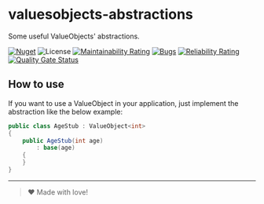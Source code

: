 # valuesobjects-abstractions
Some useful ValueObjects' abstractions.



[![Nuget](https://buildstats.info/nuget/TheNoobs.ValueObjects.Abstractions)](https://www.nuget.org/packages/TheNoobs.ValueObjects.Abstractions)
![License](https://img.shields.io/github/license/thenoobsbr/valueobjects-abstractions)
[![Maintainability Rating](https://sonarcloud.io/api/project_badges/measure?project=thenoobsbr_valuesobjects-abstractions&metric=sqale_rating)](https://sonarcloud.io/summary/new_code?id=thenoobsbr_valuesobjects-abstractions)
[![Bugs](https://sonarcloud.io/api/project_badges/measure?project=thenoobsbr_valuesobjects-abstractions&metric=bugs)](https://sonarcloud.io/summary/new_code?id=thenoobsbr_valuesobjects-abstractions)
[![Reliability Rating](https://sonarcloud.io/api/project_badges/measure?project=thenoobsbr_valuesobjects-abstractions&metric=reliability_rating)](https://sonarcloud.io/summary/new_code?id=thenoobsbr_valuesobjects-abstractions)
[![Quality Gate Status](https://sonarcloud.io/api/project_badges/measure?project=thenoobsbr_valuesobjects-abstractions&metric=alert_status)](https://sonarcloud.io/summary/new_code?id=thenoobsbr_valuesobjects-abstractions)

## How to use

If you want to use a ValueObject in your application, just implement the abstraction like the below example:

```csharp
public class AgeStub : ValueObject<int>
{
    public AgeStub(int age)
        : base(age)
    {
    }
}
```


---
> ♥ Made with love!
